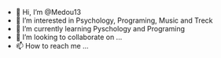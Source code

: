 - 👋 Hi, I’m @Medou13
- 👀 I’m interested in Psychology, Programing, Music and Treck
- 🌱 I’m currently learning Pyschology and Programing
- 💞️ I’m looking to collaborate on ...
- 📫 How to reach me ...

<!---
Medou13/Medou13 is a ✨ special ✨ repository because its `README.md` (this file) appears on your GitHub profile.
You can click the Preview link to take a look at your changes.
--->

